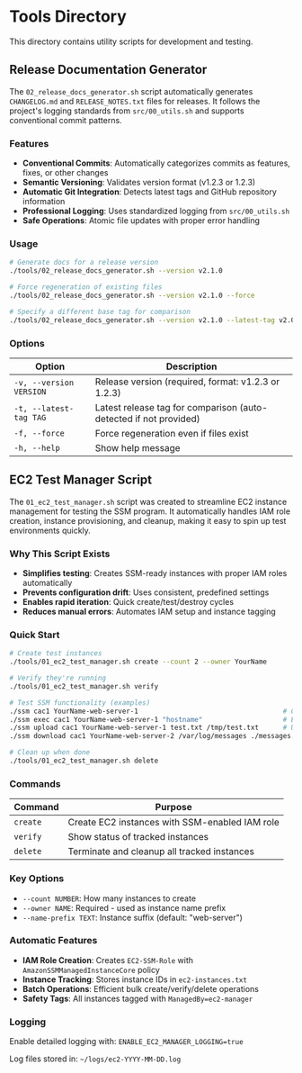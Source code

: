 # Tools Directory

This directory contains utility scripts for development and testing.

## Release Documentation Generator

The `02_release_docs_generator.sh` script automatically generates `CHANGELOG.md` and `RELEASE_NOTES.txt` files for releases. It follows the project's logging standards from `src/00_utils.sh` and supports conventional commit patterns.

### Features

- **Conventional Commits**: Automatically categorizes commits as features, fixes, or other changes
- **Semantic Versioning**: Validates version format (v1.2.3 or 1.2.3)
- **Automatic Git Integration**: Detects latest tags and GitHub repository information
- **Professional Logging**: Uses standardized logging from `src/00_utils.sh`
- **Safe Operations**: Atomic file updates with proper error handling

### Usage

```bash
# Generate docs for a release version
./tools/02_release_docs_generator.sh --version v2.1.0

# Force regeneration of existing files
./tools/02_release_docs_generator.sh --version v2.1.0 --force

# Specify a different base tag for comparison
./tools/02_release_docs_generator.sh --version v2.1.0 --latest-tag v2.0.5
```

### Options

| Option | Description |
|--------|-------------|
| `-v, --version VERSION` | Release version (required, format: v1.2.3 or 1.2.3) |
| `-t, --latest-tag TAG` | Latest release tag for comparison (auto-detected if not provided) |
| `-f, --force` | Force regeneration even if files exist |
| `-h, --help` | Show help message |

## EC2 Test Manager Script

The `01_ec2_test_manager.sh` script was created to streamline EC2 instance management for testing the SSM program. It automatically handles IAM role creation, instance provisioning, and cleanup, making it easy to spin up test environments quickly.

### Why This Script Exists

- **Simplifies testing**: Creates SSM-ready instances with proper IAM roles automatically
- **Prevents configuration drift**: Uses consistent, predefined settings
- **Enables rapid iteration**: Quick create/test/destroy cycles
- **Reduces manual errors**: Automates IAM setup and instance tagging

### Quick Start

```bash
# Create test instances
./tools/01_ec2_test_manager.sh create --count 2 --owner YourName

# Verify they're running
./tools/01_ec2_test_manager.sh verify

# Test SSM functionality (examples)
./ssm cac1 YourName-web-server-1                                    # Connect to instance
./ssm exec cac1 YourName-web-server-1 "hostname"                    # Execute command
./ssm upload cac1 YourName-web-server-1 test.txt /tmp/test.txt      # Upload file
./ssm download cac1 YourName-web-server-2 /var/log/messages ./messages.log  # Download file

# Clean up when done
./tools/01_ec2_test_manager.sh delete
```

### Commands

| Command | Purpose |
|---------|---------|
| `create` | Create EC2 instances with SSM-enabled IAM role |
| `verify` | Show status of tracked instances |
| `delete` | Terminate and cleanup all tracked instances |

### Key Options

- `--count NUMBER`: How many instances to create
- `--owner NAME`: Required - used as instance name prefix
- `--name-prefix TEXT`: Instance suffix (default: "web-server")

### Automatic Features

- **IAM Role Creation**: Creates `EC2-SSM-Role` with `AmazonSSMManagedInstanceCore` policy
- **Instance Tracking**: Stores instance IDs in `ec2-instances.txt`
- **Batch Operations**: Efficient bulk create/verify/delete operations
- **Safety Tags**: All instances tagged with `ManagedBy=ec2-manager`

### Logging

Enable detailed logging with: `ENABLE_EC2_MANAGER_LOGGING=true`

Log files stored in: `~/logs/ec2-YYYY-MM-DD.log`
